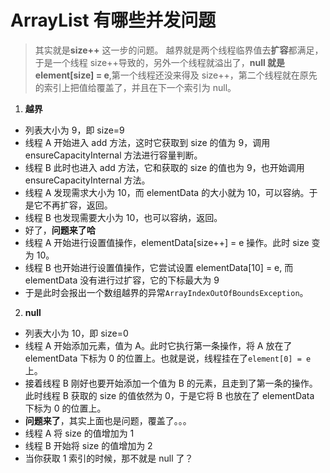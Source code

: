 # ArrayList 有哪些并发问题

> 其实就是**size++** 这一步的问题。 越界就是两个线程临界值去**扩容**都满足，于是一个线程 size++导致的，另外一个线程就溢出了，**null 就是 element[size] = e**,第一个线程还没来得及 size++，第二个线程就在原先的索引上把值给覆盖了，并且在下一个索引为 null。

1. **越界**

- 列表大小为 9，即 size=9
- 线程 A 开始进入 add 方法，这时它获取到 size 的值为 9，调用 ensureCapacityInternal 方法进行容量判断。
- 线程 B 此时也进入 add 方法，它和获取的 size 的值也为 9，也开始调用 ensureCapacityInternal 方法。
- 线程 A 发现需求大小为 10，而 elementData 的大小就为 10，可以容纳。于是它不再扩容，返回。
- 线程 B 也发现需要大小为 10，也可以容纳，返回。
- 好了，**问题来了哈**
- 线程 A 开始进行设置值操作，elementData[size++] = e 操作。此时 size 变为 10。
- 线程 B 也开始进行设置值操作，它尝试设置 elementData[10] = e, 而 elementData 没有进行过扩容，它的下标最大为 9
- 于是此时会报出一个数组越界的异常`ArrayIndexOutOfBoundsException`。

2. **null**

- 列表大小为 10，即 size=0
- 线程 A 开始添加元素，值为 A。此时它执行第一条操作，将 A 放在了 elementData 下标为 0 的位置上。也就是说，线程挂在了`element[0] = e`上。
- 接着线程 B 刚好也要开始添加一个值为 B 的元素，且走到了第一条的操作。此时线程 B 获取的 size 的值依然为 0，于是它将 B 也放在了 elementData 下标为 0 的位置上。
- **问题来了**，其实上面也是问题，覆盖了。。。
- 线程 A 将 size 的值增加为 1
- 线程 B 开始将 size 的值增加为 2
- 当你获取 1 索引的时候，那不就是 null 了？
